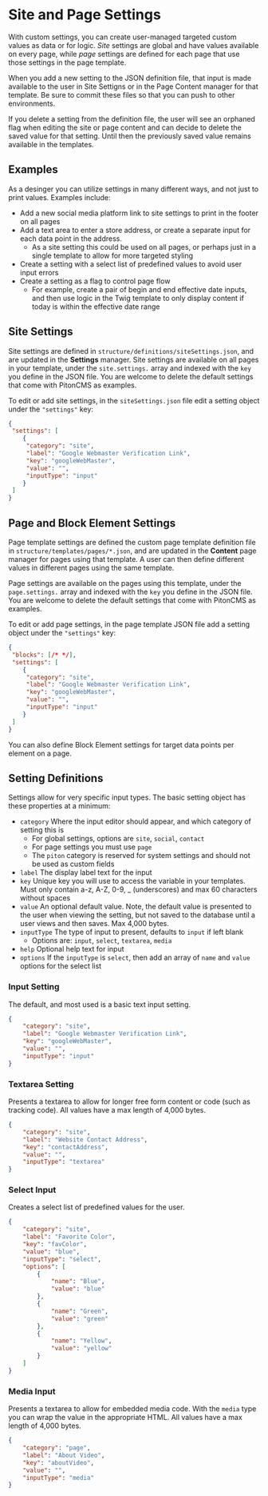 # Site and Page Settings

With custom settings, you can create user-managed targeted custom values as data or for logic. _Site_ settings are global and have values available on every page, while _page_ settings are defined for each page that use those settings in the page template.

When you add a new setting to the JSON definition file, that input is made available to the user in Site Settigns or in the Page Content manager for that template. Be sure to commit these files so that you can push to other environments.

If you delete a setting from the definition file, the user will see an orphaned flag when editing the site or page content and can decide to delete the saved value for that setting. Until then the previously saved value remains available in the templates.

## Examples
As a desinger you can utilize settings in many different ways, and not just to print values. Examples include:

* Add a new social media platform link to site settings to print in the footer on all pages
* Add a text area to enter a store address, or create a separate input for each data point in the address.
  * As a site setting this could be used on all pages, or perhaps just in a single template to allow for more targeted styling
* Create a setting with a select list of predefined values to avoid user input errors
* Create a setting as a flag to control page flow
  * For example, create a pair of begin and end effective date inputs, and then use logic in the Twig template to only display content if today is within the effective date range

## Site Settings
Site settings are defined in `structure/definitions/siteSettings.json`, and are updated in the **Settings** manager. Site settings are available on all pages in your template, under the `site.settings.` array and indexed with the `key` you define in the JSON file. You are welcome to delete the default settings that come with PitonCMS as examples.

To edit or add site settings, in the `siteSettings.json` file edit a setting object under the `"settings"` key:

```json
{
 "settings": [
	{
	 "category": "site",
	 "label": "Google Webmaster Verification Link",
	 "key": "googleWebMaster",
	 "value": "",
	 "inputType": "input"
    }
 ]
}
```

## Page and Block Element Settings
Page template settings are defined the custom page template definition file in `structure/templates/pages/*.json`, and are updated in the **Content** page manager for pages using that template. A user can then define different values in different pages using the same template.

Page settings are available on the pages using this template, under the `page.settings.` array and indexed with the `key` you define in the JSON file. You are welcome to delete the default settings that come with PitonCMS as examples.

To edit or add page settings, in the page template JSON file add a setting object under the `"settings"` key:

```json
{
 "blocks": [/* */],
 "settings": [
	{
	 "category": "site",
	 "label": "Google Webmaster Verification Link",
	 "key": "googleWebMaster",
	 "value": "",
	 "inputType": "input"
    }
 ]
}
```
You can also define Block Element settings for target data points per element on a page.

## Setting Definitions
Settings allow for very specific input types. The basic setting object has these properties at a minimum:

* `category` Where the input editor should appear, and which category of setting this is
  * For global settings, options are `site`, `social`, `contact`
  * For page settings you must use `page`
  * The `piton` category is reserved for system settings and should not be used as custom fields
* `label` The display label text for the input
* `key` Unique key you will use to access the variable in your templates. Must only contain a-z, A-Z, 0-9, _ (underscores) and max 60 characters without spaces
* `value` An optional default value. Note, the default value is presented to the user when viewing the setting, but not saved to the database until a user views and then saves. Max 4,000 bytes.
* `inputType` The type of input to present, defaults to `input` if left blank
  * Options are: `input`, `select`, `textarea`, `media`
* `help` Optional help text for input
* `options` If the `inputType` is `select`, then add an array of `name` and `value` options for the select list

### Input Setting
The default, and most used is a basic text input setting.

```json
{
    "category": "site",
    "label": "Google Webmaster Verification Link",
    "key": "googleWebMaster",
    "value": "",
    "inputType": "input"
}
```

### Textarea Setting
Presents a textarea to allow for longer free form content or code (such as tracking code). All values have a max length of 4,000 bytes.

```json
{
    "category": "site",
    "label": "Website Contact Address",
    "key": "contactAddress",
    "value": "",
    "inputType": "textarea"
}
```

### Select Input
Creates a select list of predefined values for the user.

```json
{
    "category": "site",
    "label": "Favorite Color",
    "key": "favColor",
    "value": "blue",
    "inputType": "select",
    "options": [
        {
            "name": "Blue",
            "value": "blue"
        },
        {
            "name": "Green",
            "value": "green"
        },
        {
            "name": "Yellow",
            "value": "yellow"
        }
    ]
}
```

### Media Input
Presents a textarea to allow for embedded media code. With the `media` type you can wrap the value in the appropriate HTML. All values have a max length of 4,000 bytes.

```json
{
    "category": "page",
    "label": "About Video",
    "key": "aboutVideo",
    "value": "",
    "inputType": "media"
}
```